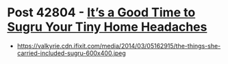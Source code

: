 # Post 42804 - [It&#8217;s a Good Time to Sugru Your Tiny Home Headaches](https://www.ifixit.com/News/42804/its-a-good-time-to-sugru-your-tiny-home-headaches)

- https://valkyrie.cdn.ifixit.com/media/2014/03/05162915/the-things-she-carried-included-sugru-600x400.jpeg
